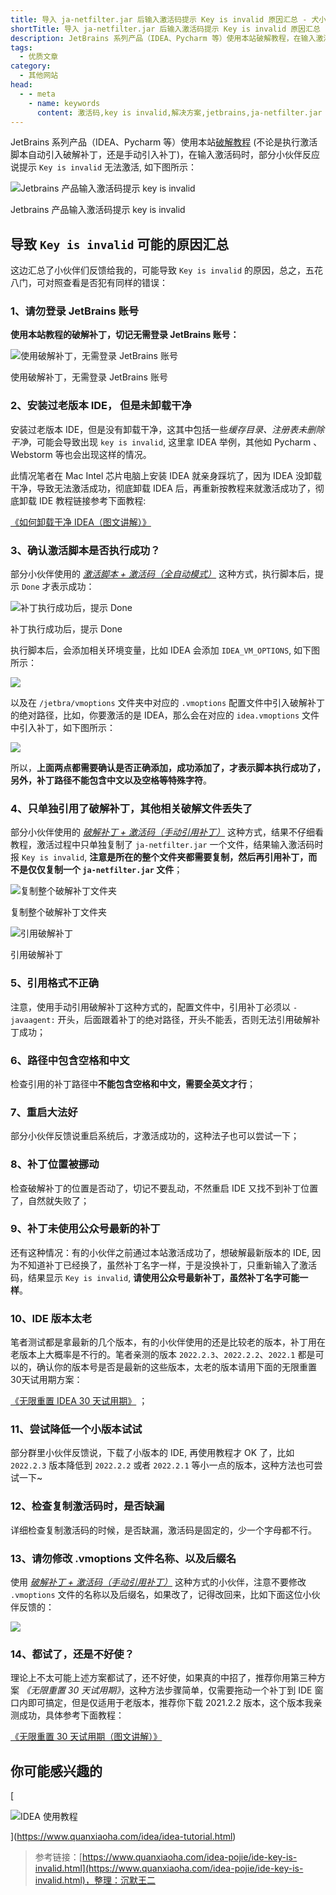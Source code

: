 ```yaml
---
title: 导入 ja-netfilter.jar 后输入激活码提示 Key is invalid 原因汇总 - 犬小哈教程
shortTitle: 导入 ja-netfilter.jar 后输入激活码提示 Key is invalid 原因汇总 - 犬小哈教程
description: JetBrains 系列产品（IDEA、Pycharm 等）使用本站破解教程，在输入激活码时，部分小伙伴反应说提示 Key is invalid 无法激活, 本文汇总了可能存在的原因，小伙伴们可参考 ...
tags:
  - 优质文章
category:
  - 其他网站
head:
  - - meta
    - name: keywords
      content: 激活码,key is invalid,解决方案,jetbrains,ja-netfilter.jar
---
```


JetBrains 系列产品（IDEA、Pycharm 等）使用本站[破解教程](https://www.quanxiaoha.com/dev-tools/) (不论是执行激活脚本自动引入破解补丁，还是手动引入补丁)，在输入激活码时，部分小伙伴反应说提示 `Key is invalid` 无法激活, 如下图所示：

![Jetbrains 产品输入激活码提示 key is invalid](https://img.quanxiaoha.com/quanxiaoha/166622954173427 "Jetbrains 产品输入激活码提示 key is invalid")

Jetbrains 产品输入激活码提示 key is invalid

## 导致 `Key is invalid` 可能的原因汇总

这边汇总了小伙伴们反馈给我的，可能导致 `Key is invalid` 的原因，总之，五花八门，可对照查看是否犯有同样的错误：

### 1、请勿登录 JetBrains 账号

**使用本站教程的破解补丁，切记无需登录 JetBrains 账号：**

![使用破解补丁，无需登录 JetBrains 账号](https://img.quanxiaoha.com/quanxiaoha/166652453049032 "使用破解补丁，无需登录 JetBrains 账号")

使用破解补丁，无需登录 JetBrains 账号

### 2、安装过老版本 IDE， 但是未卸载干净

安装过老版本 IDE，但是没有卸载干净，这其中包括一些*缓存目录、注册表未删除干净*，可能会导致出现 `key is invalid`, 这里拿 IDEA 举例，其他如 Pycharm 、Webstorm 等也会出现这样的情况。

此情况笔者在 Mac Intel 芯片电脑上安装 IDEA 就亲身踩坑了，因为 IDEA 没卸载干净，导致无法激活成功，彻底卸载 IDEA 后，再重新按教程来就激活成功了，彻底卸载 IDE 教程链接参考下面教程:

[《如何卸载干净 IDEA（图文讲解）》](https://www.quanxiaoha.com/idea/uninstall-idea.html)

### 3、确认激活脚本是否执行成功？

部分小伙伴使用的 *[激活脚本 + 激活码（全自动模式）](https://www.quanxiaoha.com/article/idea-pojie.html)* 这种方式，执行脚本后，提示 `Done` 才表示成功：

![补丁执行成功后，提示 Done](https://img.quanxiaoha.com/quanxiaoha/166610151900684 "补丁执行成功后，提示 Done")

补丁执行成功后，提示 Done

执行脚本后，会添加相关环境变量，比如 IDEA 会添加 `IDEA_VM_OPTIONS`, 如下图所示：

![](https://img.quanxiaoha.com/quanxiaoha/166610253796353)

以及在 `/jetbra/vmoptions` 文件夹中对应的 `.vmoptions` 配置文件中引入破解补丁的绝对路径，比如，你要激活的是 IDEA，那么会在对应的 `idea.vmoptions` 文件中引入补丁，如下图所示：

![](https://img.quanxiaoha.com/quanxiaoha/166610294585947)

所以，**上面两点都需要确认是否正确添加，成功添加了，才表示脚本执行成功了，另外，补丁路径不能包含中文以及空格等特殊字符**。

### 4、只单独引用了破解补丁，其他相关破解文件丢失了

部分小伙伴使用的 *[破解补丁 + 激活码（手动引用补丁）](https://www.quanxiaoha.com/article/idea-jihuoma.html)* 这种方式，结果不仔细看教程，激活过程中只单独复制了 `ja-netfilter.jar` 一个文件，结果输入激活码时报 `Key is invalid`, **注意是所在的整个文件夹都需要复制，然后再引用补丁，而不是仅仅复制一个 `ja-netfilter.jar` 文件**；

![复制整个破解补丁文件夹](https://img.quanxiaoha.com/quanxiaoha/166623034575349 "复制整个破解补丁文件夹")

复制整个破解补丁文件夹

![引用破解补丁](https://img.quanxiaoha.com/quanxiaoha/166623047078131 "引用破解补丁")

引用破解补丁

### 5、引用格式不正确

注意，使用手动引用破解补丁这种方式的，配置文件中，引用补丁必须以 `-javaagent:` 开头，后面跟着补丁的绝对路径，开头不能丢，否则无法引用破解补丁成功；

### 6、路径中包含空格和中文

检查引用的补丁路径中**不能包含空格和中文，需要全英文才行**；

### 7、重启大法好

部分小伙伴反馈说重启系统后，才激活成功的，这种法子也可以尝试一下；

### 8、补丁位置被挪动

检查破解补丁的位置是否动了，切记不要乱动，不然重启 IDE 又找不到补丁位置了，自然就失败了；

### 9、补丁未使用公众号最新的补丁

还有这种情况：有的小伙伴之前通过本站激活成功了，想破解最新版本的 IDE, 因为不知道补丁已经换了，虽然补丁名字一样，于是没换补丁，只重新输入了激活码，结果显示 `Key is invalid`, **请使用公众号最新补丁，虽然补丁名字可能一样**。

### 10、IDE 版本太老

笔者测试都是拿最新的几个版本，有的小伙伴使用的还是比较老的版本，补丁用在老版本上大概率是不行的。笔者亲测的版本 `2022.2.3`、`2022.2.2`、`2022.1` 都是可以的，确认你的版本号是否是最新的这些版本，太老的版本请用下面的无限重置30天试用期方案：

[《无限重置 IDEA 30 天试用期》](https://www.exception.site/essay/how-to-free-use-idea-202022-by-resigter-code) ；

### 11、尝试降低一个小版本试试

部分群里小伙伴反馈说，下载了小版本的 IDE, 再使用教程才 OK 了，比如 `2022.2.3` 版本降低到 `2022.2.2` 或者 `2022.2.1` 等小一点的版本，这种方法也可尝试一下~

### 12、检查复制激活码时，是否缺漏

详细检查复制激活码的时候，是否缺漏，激活码是固定的，少一个字母都不行。

### 13、请勿修改 .vmoptions 文件名称、以及后缀名

使用 *[破解补丁 + 激活码（手动引用补丁）](https://www.quanxiaoha.com/article/idea-jihuoma.html)* 这种方式的小伙伴，注意不要修改 `.vmoptions` 文件的名称以及后缀名，如果改了，记得改回来，比如下面这位小伙伴反馈的：

![](https://img.quanxiaoha.com/quanxiaoha/166806105143790)

### 14、都试了，还是不好使？

理论上不太可能上述方案都试了，还不好使，如果真的中招了，推荐你用第三种方案 *《无限重置 30 天试用期》*，这种方法步骤简单，仅需要拖动一个补丁到 IDE 窗口内即可搞定，但是仅适用于老版本，推荐你下载 2021.2.2 版本，这个版本我亲测成功，具体参考下面教程：

[《无限重置 30 天试用期（图文讲解）》](https://www.quanxiaoha.com/idea-pojie/idea-reset-30-day.html "《无限重置 30 天试用期（图文讲解）》")

## 你可能感兴趣的

[

![IDEA 使用教程](https://img.quanxiaoha.com/quanxiaoha/167083377678612)

](https://www.quanxiaoha.com/idea/idea-tutorial.html)

>参考链接：[https://www.quanxiaoha.com/idea-pojie/ide-key-is-invalid.html](https://www.quanxiaoha.com/idea-pojie/ide-key-is-invalid.html)，整理：沉默王二
